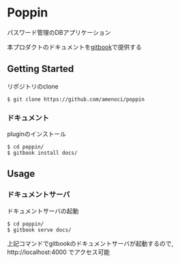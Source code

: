 # Poppin
パスワード管理のDBアプリケーション  

本プロダクトのドキュメントを[gitbook](https://github.com/GitbookIO/gitbook)で提供する

## Getting Started
リポジトリのclone

    $ git clone https://github.com/amenoci/poppin

### ドキュメント
pluginのインストール

    $ cd poppin/
    $ gitbook install docs/

## Usage
### ドキュメントサーバ
ドキュメントサーバの起動

    $ cd poppin/
    $ gitbook serve docs/

上記コマンドでgitbookのドキュメントサーバが起動するので, http://localhost:4000 でアクセス可能